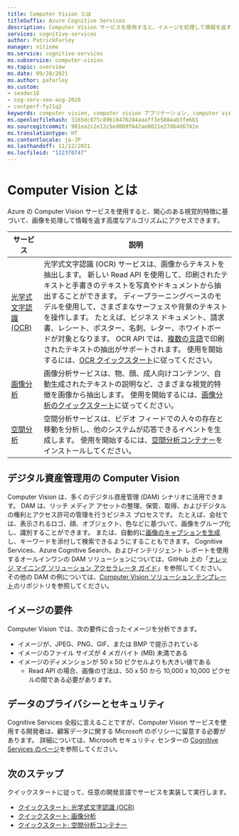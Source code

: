 ```yaml
---
title: Computer Vision とは
titleSuffix: Azure Cognitive Services
description: Computer Vision サービスを使用すると、イメージを処理して情報を返すための高度なアルゴリズムにアクセスできます。
services: cognitive-services
author: PatrickFarley
manager: nitinme
ms.service: cognitive-services
ms.subservice: computer-vision
ms.topic: overview
ms.date: 09/28/2021
ms.author: pafarley
ms.custom:
- seodec18
- cog-serv-seo-aug-2020
- contperf-fy21q2
keywords: computer vision, computer vision アプリケーション, computer vision サービス
ms.openlocfilehash: 3165dc875c89618476284aaaff3e5884ab3fe6b1
ms.sourcegitcommit: 901ea2c2e12c5ed009f642ae8021e27d64d6741e
ms.translationtype: HT
ms.contentlocale: ja-JP
ms.lasthandoff: 11/12/2021
ms.locfileid: "132370747"
---
```

# <a name="what-is-computer-vision"></a>Computer Vision とは

Azure の Computer Vision サービスを使用すると、関心のある視覚的特徴に基づいて、画像を処理して情報を返す高度なアルゴリズムにアクセスできます。 

| サービス|説明|
|---|---|
| [光学式文字認識 (OCR)](overview-ocr.md)|光学式文字認識 (OCR) サービスは、画像からテキストを抽出します。 新しい Read API を使用して、印刷されたテキストと手書きのテキストを写真やドキュメントから抽出することができます。 ディープラーニングベースのモデルを使用して、さまざまなサーフェスや背景のテキストを操作します。 たとえば、ビジネス ドキュメント、請求書、レシート、ポスター、名刺、レター、ホワイトボードが対象となります。 OCR API では、[複数の言語](./language-support.md)で印刷されたテキストの抽出がサポートされます。 使用を開始するには、[OCR クイックスタート](quickstarts-sdk/client-library.md)に従ってください。|
|[画像分析](overview-image-analysis.md)| 画像分析サービスは、物、顔、成人向けコンテンツ、自動生成されたテキストの説明など、さまざまな視覚的特徴を画像から抽出します。 使用を開始するには、[画像分析のクイックスタート](quickstarts-sdk/image-analysis-client-library.md)に従ってください。|
| [空間分析](intro-to-spatial-analysis-public-preview.md)| 空間分析サービスは、ビデオ フィードでの人々の存在と移動を分析し、他のシステムが応答できるイベントを生成します。 使用を開始するには、[空間分析コンテナー](spatial-analysis-container.md)をインストールしてください。|

## <a name="computer-vision-for-digital-asset-management"></a>デジタル資産管理用の Computer Vision

Computer Vision は、多くのデジタル資産管理 (DAM) シナリオに活用できます。 DAM は、リッチ メディア アセットの整理、保管、取得、およびデジタルの権利とアクセス許可の管理を行うビジネス プロセスです。 たとえば、会社では、表示されるロゴ、顔、オブジェクト、色などに基づいて、画像をグループ化し、識別することができます。 または、自動的に[画像のキャプションを生成](./Tutorials/storage-lab-tutorial.md)し、キーワードを添付して検索できるようにすることもできます。 Cognitive Services、Azure Cognitive Search、およびインテリジェント レポートを使用するオールインワンの DAM ソリューションについては、GitHub 上の「[ナレッジ マイニング ソリューション アクセラレータ ガイド](https://github.com/Azure-Samples/azure-search-knowledge-mining)」を参照してください。 その他の DAM の例については、[Computer Vision ソリューション テンプレート](https://github.com/Azure-Samples/Cognitive-Services-Vision-Solution-Templates)のリポジトリを参照してください。

## <a name="image-requirements"></a>イメージの要件

Computer Vision では、次の要件に合ったイメージを分析できます。

- イメージが、JPEG、PNG、GIF、または BMP で提示されている
- イメージのファイル サイズが 4 メガバイト (MB) 未満である
- イメージのディメンションが 50 x 50 ピクセルよりも大きい値である
  - Read API の場合、画像の寸法は、50 x 50 から 10,000 x 10,000 ピクセルの間である必要があります。

## <a name="data-privacy-and-security"></a>データのプライバシーとセキュリティ

Cognitive Services 全般に言えることですが、Computer Vision サービスを使用する開発者は、顧客データに関する Microsoft のポリシーに留意する必要があります。 詳細については、Microsoft セキュリティ センターの <bpt id="p1">[</bpt>Cognitive Services のページ<ept id="p1">](https://www.microsoft.com/trustcenter/cloudservices/cognitiveservices)</ept>を参照してください。

## <a name="next-steps"></a>次のステップ

クイックスタートに従って、任意の開発言語でサービスを実装して実行します。

* [クイックスタート: 光学式文字認識 (OCR)](quickstarts-sdk/client-library.md)
* [クイックスタート: 画像分析](quickstarts-sdk/image-analysis-client-library.md)
* [クイックスタート: 空間分析コンテナー](spatial-analysis-container.md)
